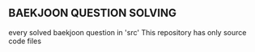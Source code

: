 ## BAEKJOON QUESTION SOLVING
every solved baekjoon question in 'src'
This repository has only source code files

